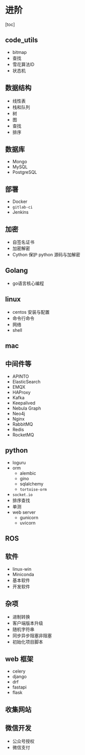 # 进阶

[toc]

## code_utils

- bitmap
- 查找
- 雪花算法ID
- 状态机

## 数据结构

- 线性表
- 栈和队列
- 树
- 图
- 查找
- 排序

## 数据库

- Mongo
- MySQL
- PostgreSQL

## 部署

- Docker
- `gitlab-ci`
- Jenkins

## 加密

- 自签名证书
- 加密解密
- Cython 保护 python 源码与加解密

## Golang

- go语言核心编程

## linux

- centos 安装与配置
- 命令行命令
- 网络
- shell

## mac

## 中间件等

- APINTO
- ElasticSearch
- EMQX
- HAProxy
- Kafka
- Keepalived
- Nebula Graph
- Neo4j
- Nginx
- RabbitMQ
- Redis
- RocketMQ

## python

- loguru
- orm
  - alembic
  - gino
  - sqlalchemy
  - `tortoise-orm`
- `socket.io`
- 排序查找
- 单测
- web server
  - gunicorn
  - uvicorn

## ROS

## 软件

- linux-win
- Miniconda
- 基本软件
- 开发软件

## 杂项

- 进制转换
- 客户端版本升级
- 随机字符串
- 同步异步阻塞非阻塞
- 初始化项目脚本

## web 框架

- celery
- django
- drf
- fastapi
- flask

## 收集网站

## 微信开发

- 公众号授权
- 微信支付
